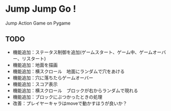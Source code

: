 # Jump Jump Go !
Jump Action Game on Pygame
## TODO
- 機能追加：ステータス制御を追加(ゲームスタート、ゲーム中、ゲームオーバー、リスタート)
- 機能追加：地面を描画
- 機能追加：横スクロール　地面にランダムで穴をあける
- 機能追加：穴に落ちたらゲームオーバー
- 機能追加：スコア表示
- 機能追加：横スクロール　ブロックが右からランダムで現れる
- 機能追加：ブロックにぶつかったときの処理
- 改善：プレイヤーキャラはmoveで動かすほうが良いか？
